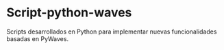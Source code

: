 # Script-python-waves


Scripts desarrollados en Python para implementar nuevas funcionalidades basadas en PyWaves.



